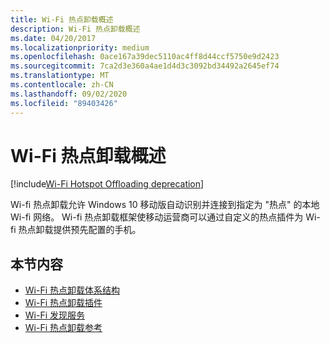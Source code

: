 ```yaml
---
title: Wi-Fi 热点卸载概述
description: Wi-Fi 热点卸载概述
ms.date: 04/20/2017
ms.localizationpriority: medium
ms.openlocfilehash: 0ace167a39dec5110ac4ff8d44ccf5750e9d2423
ms.sourcegitcommit: 7ca2d3e360a4ae1d4d3c3092bd34492a2645ef74
ms.translationtype: MT
ms.contentlocale: zh-CN
ms.lasthandoff: 09/02/2020
ms.locfileid: "89403426"
---
```

# <a name="wi-fi-hotspot-offloading-overview"></a>Wi-Fi 热点卸载概述

[!include[Wi-Fi Hotspot Offloading deprecation](../includes/wi-fi-hotspot-offloading-deprecation.md)]

Wi-fi 热点卸载允许 Windows 10 移动版自动识别并连接到指定为 "热点" 的本地 Wi-fi 网络。 Wi-fi 热点卸载框架使移动运营商可以通过自定义的热点插件为 Wi-fi 热点卸载提供预先配置的手机。

## <a name="in-this-section"></a>本节内容

* [Wi-Fi 热点卸载体系结构](wi-fi-hotspot-offloading-architecture.md)
* [Wi-Fi 热点卸载插件](wi-fi-hotspot-offloading-plugin.md)
* [Wi-Fi 发现服务](wi-fi-discovery-service.md)
* [Wi-Fi 热点卸载参考](wi-fi-hotspot-offloading-reference.md)

